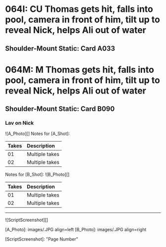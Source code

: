 # 064I: CU Thomas gets hit, falls into pool, camera in front of him, tilt up to reveal Nick, helps Ali out of water
## Shoulder-Mount Static: Card A033

# 064M: M Thomas gets hit, falls into pool, camera in front of him, tilt up to reveal Nick, helps Ali out of water
## Shoulder-Mount Static: Card B090

### Lav on Nick

![A_Photo][]
Notes for [A_Shot]: 

| Takes | Description |
|:---|:----|
| 01 | Multiple takes |
| 02 | Multiple takes |

Notes for [B_Shot]: 
![B_Photo][]

| Takes | Description |
|:---|:----|
| 01 | Multiple takes |
| 02 | Multiple takes |

----

![ScriptScreenshot][]


[A_Photo]:  images/.JPG align=left
[B_Photo]:  images/.JPG align=right

[ScriptScreenshot]: "Page Number"